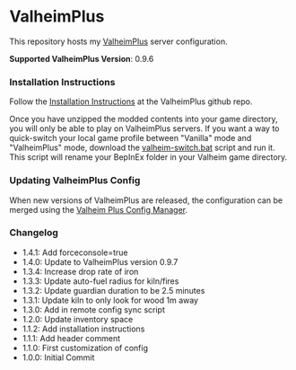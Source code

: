 # ValheimPlus

This repository hosts my [ValheimPlus](https://github.com/valheimPlus/ValheimPlus) server configuration.

**Supported ValheimPlus Version**: 0.9.6

### Installation Instructions

Follow the [Installation Instructions](https://github.com/valheimPlus/ValheimPlus#installation-instructions) at the ValheimPlus github repo.

Once you have unzipped the modded contents into your game directory, you will only be able to play on ValheimPlus servers.
If you want a way to quick-switch your local game profile between "Vanilla" mode and "ValheimPlus" mode, download the [valheim-switch.bat](./valheim-switch.bat) script and run it. This script will rename your BepInEx folder in your Valheim game directory.

### Updating ValheimPlus Config

When new versions of ValheimPlus are released, the configuration can be merged using the [Valheim Plus Config Manager](https://valheim-plus-config.web.app/). 

### Changelog
- 1.4.1: Add forceconsole=true
- 1.4.0: Update to ValheimPlus version 0.9.7
- 1.3.4: Increase drop rate of iron
- 1.3.3: Update auto-fuel radius for kiln/fires
- 1.3.2: Update guardian duration to be 2.5 minutes
- 1.3.1: Update kiln to only look for wood 1m away
- 1.3.0: Add in remote config sync script
- 1.2.0: Update inventory space
- 1.1.2: Add installation instructions
- 1.1.1: Add header comment
- 1.1.0: First customization of config
- 1.0.0: Initial Commit
